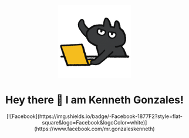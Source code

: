 <!-- Updated README.md 🎉  -->
<div id="header" align="center">
  <img src="giphy.gif" height="200" width="auto">
  <h1> Hey there 👋 I am Kenneth Gonzales! </h1>  
</div>

<div align="center">
[![Facebook](https://img.shields.io/badge/-Facebook-1877F2?style=flat-square&logo=Facebook&logoColor=white)](https://www.facebook.com/mr.gonzaleskenneth)
</div>
